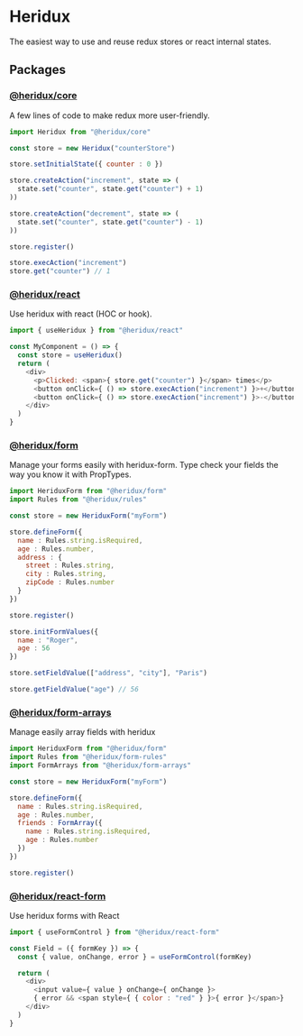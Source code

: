 # Heridux

The easiest way to use and reuse redux stores or react internal states.

## Packages

### [@heridux/core](packages/heridux)
A few lines of code to make redux more user-friendly.

```javascript
import Heridux from "@heridux/core"

const store = new Heridux("counterStore")

store.setInitialState({ counter : 0 })

store.createAction("increment", state => (
  state.set("counter", state.get("counter") + 1)
))

store.createAction("decrement", state => (
  state.set("counter", state.get("counter") - 1)
))

store.register()

store.execAction("increment")
store.get("counter") // 1
```

### [@heridux/react](packages/react-heridux)
Use heridux with react (HOC or hook).

```javascript
import { useHeridux } from "@heridux/react"

const MyComponent = () => {
  const store = useHeridux()
  return (
    <div>
      <p>Clicked: <span>{ store.get("counter") }</span> times</p>
      <button onClick={ () => store.execAction("increment") }>+</button>
      <button onClick={ () => store.execAction("increment") }>-</button>
    </div>
  )
}
```

### [@heridux/form](packages/heridux-form)
Manage your forms easily with heridux-form. Type check your fields the way you know it with PropTypes.

```javascript
import HeriduxForm from "@heridux/form"
import Rules from "@heridux/rules"

const store = new HeriduxForm("myForm")

store.defineForm({
  name : Rules.string.isRequired,
  age : Rules.number,
  address : {
    street : Rules.string,
    city : Rules.string,
    zipCode : Rules.number
  }
})

store.register()

store.initFormValues({
  name : "Roger",
  age : 56
})

store.setFieldValue(["address", "city"], "Paris")

store.getFieldValue("age") // 56
```

### [@heridux/form-arrays](packages/heridux-form-arrays)
Manage easily array fields with heridux

```javascript
import HeriduxForm from "@heridux/form"
import Rules from "@heridux/form-rules"
import FormArrays from "@heridux/form-arrays"

const store = new HeriduxForm("myForm")

store.defineForm({
  name : Rules.string.isRequired,
  age : Rules.number,
  friends : FormArray({
    name : Rules.string.isRequired,
    age : Rules.number
  })
})

store.register()
```

### [@heridux/react-form](packages/react-heridux-form)
Use heridux forms with React

```javascript
import { useFormControl } from "@heridux/react-form"

const Field = ({ formKey }) => {
  const { value, onChange, error } = useFormControl(formKey)

  return (
    <div>
      <input value={ value } onChange={ onChange }>
      { error && <span style={ { color : "red" } }>{ error }</span>}
    </div>
  )
}
```
